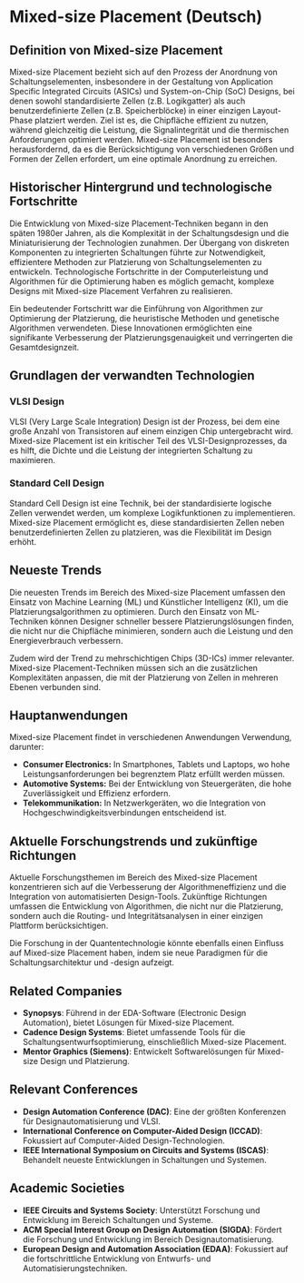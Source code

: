 # Mixed-size Placement (Deutsch)

## Definition von Mixed-size Placement

Mixed-size Placement bezieht sich auf den Prozess der Anordnung von Schaltungselementen, insbesondere in der Gestaltung von Application Specific Integrated Circuits (ASICs) und System-on-Chip (SoC) Designs, bei denen sowohl standardisierte Zellen (z.B. Logikgatter) als auch benutzerdefinierte Zellen (z.B. Speicherblöcke) in einer einzigen Layout-Phase platziert werden. Ziel ist es, die Chipfläche effizient zu nutzen, während gleichzeitig die Leistung, die Signalintegrität und die thermischen Anforderungen optimiert werden. Mixed-size Placement ist besonders herausfordernd, da es die Berücksichtigung von verschiedenen Größen und Formen der Zellen erfordert, um eine optimale Anordnung zu erreichen.

## Historischer Hintergrund und technologische Fortschritte

Die Entwicklung von Mixed-size Placement-Techniken begann in den späten 1980er Jahren, als die Komplexität in der Schaltungsdesign und die Miniaturisierung der Technologien zunahmen. Der Übergang von diskreten Komponenten zu integrierten Schaltungen führte zur Notwendigkeit, effizientere Methoden zur Platzierung von Schaltungselementen zu entwickeln. Technologische Fortschritte in der Computerleistung und Algorithmen für die Optimierung haben es möglich gemacht, komplexe Designs mit Mixed-size Placement Verfahren zu realisieren.

Ein bedeutender Fortschritt war die Einführung von Algorithmen zur Optimierung der Platzierung, die heuristische Methoden und genetische Algorithmen verwendeten. Diese Innovationen ermöglichten eine signifikante Verbesserung der Platzierungsgenauigkeit und verringerten die Gesamtdesignzeit.

## Grundlagen der verwandten Technologien

### VLSI Design

VLSI (Very Large Scale Integration) Design ist der Prozess, bei dem eine große Anzahl von Transistoren auf einem einzigen Chip untergebracht wird. Mixed-size Placement ist ein kritischer Teil des VLSI-Designprozesses, da es hilft, die Dichte und die Leistung der integrierten Schaltung zu maximieren.

### Standard Cell Design

Standard Cell Design ist eine Technik, bei der standardisierte logische Zellen verwendet werden, um komplexe Logikfunktionen zu implementieren. Mixed-size Placement ermöglicht es, diese standardisierten Zellen neben benutzerdefinierten Zellen zu platzieren, was die Flexibilität im Design erhöht.

## Neueste Trends

Die neuesten Trends im Bereich des Mixed-size Placement umfassen den Einsatz von Machine Learning (ML) und Künstlicher Intelligenz (KI), um die Platzierungsalgorithmen zu optimieren. Durch den Einsatz von ML-Techniken können Designer schneller bessere Platzierungslösungen finden, die nicht nur die Chipfläche minimieren, sondern auch die Leistung und den Energieverbrauch verbessern.

Zudem wird der Trend zu mehrschichtigen Chips (3D-ICs) immer relevanter. Mixed-size Placement-Techniken müssen sich an die zusätzlichen Komplexitäten anpassen, die mit der Platzierung von Zellen in mehreren Ebenen verbunden sind.

## Hauptanwendungen

Mixed-size Placement findet in verschiedenen Anwendungen Verwendung, darunter:

- **Consumer Electronics:** In Smartphones, Tablets und Laptops, wo hohe Leistungsanforderungen bei begrenztem Platz erfüllt werden müssen.
- **Automotive Systems:** Bei der Entwicklung von Steuergeräten, die hohe Zuverlässigkeit und Effizienz erfordern.
- **Telekommunikation:** In Netzwerkgeräten, wo die Integration von Hochgeschwindigkeitsverbindungen entscheidend ist.

## Aktuelle Forschungstrends und zukünftige Richtungen

Aktuelle Forschungsthemen im Bereich des Mixed-size Placement konzentrieren sich auf die Verbesserung der Algorithmeneffizienz und die Integration von automatisierten Design-Tools. Zukünftige Richtungen umfassen die Entwicklung von Algorithmen, die nicht nur die Platzierung, sondern auch die Routing- und Integritätsanalysen in einer einzigen Plattform berücksichtigen.

Die Forschung in der Quantentechnologie könnte ebenfalls einen Einfluss auf Mixed-size Placement haben, indem sie neue Paradigmen für die Schaltungsarchitektur und -design aufzeigt.

## Related Companies

- **Synopsys**: Führend in der EDA-Software (Electronic Design Automation), bietet Lösungen für Mixed-size Placement.
- **Cadence Design Systems**: Bietet umfassende Tools für die Schaltungsentwurfsoptimierung, einschließlich Mixed-size Placement.
- **Mentor Graphics (Siemens)**: Entwickelt Softwarelösungen für Mixed-size Design und Platzierung.

## Relevant Conferences

- **Design Automation Conference (DAC)**: Eine der größten Konferenzen für Designautomatisierung und VLSI.
- **International Conference on Computer-Aided Design (ICCAD)**: Fokussiert auf Computer-Aided Design-Technologien.
- **IEEE International Symposium on Circuits and Systems (ISCAS)**: Behandelt neueste Entwicklungen in Schaltungen und Systemen.

## Academic Societies

- **IEEE Circuits and Systems Society**: Unterstützt Forschung und Entwicklung im Bereich Schaltungen und Systeme.
- **ACM Special Interest Group on Design Automation (SIGDA)**: Fördert die Forschung und Entwicklung im Bereich Designautomatisierung.
- **European Design and Automation Association (EDAA)**: Fokussiert auf die fortschrittliche Entwicklung von Entwurfs- und Automatisierungstechniken.
